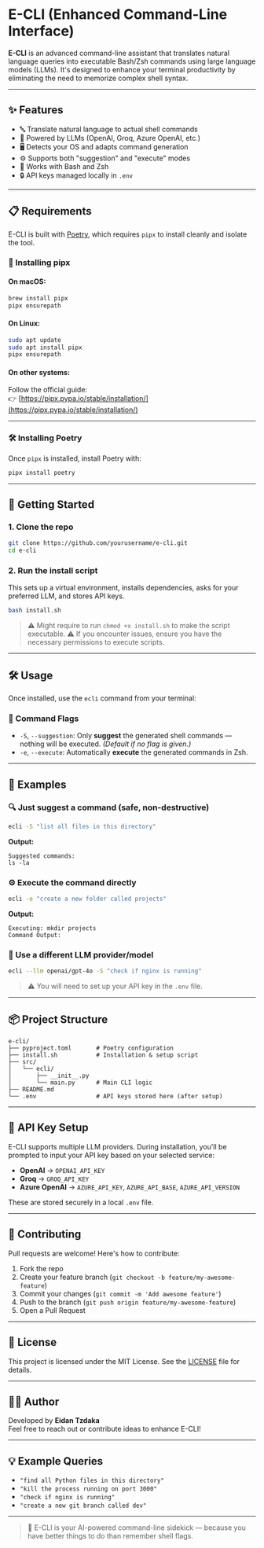 # E-CLI (Enhanced Command-Line Interface)

**E-CLI** is an advanced command-line assistant that translates natural language queries into executable Bash/Zsh commands using large language models (LLMs). It's designed to enhance your terminal productivity by eliminating the need to memorize complex shell syntax.

---

## ✨ Features

- 🔤 Translate natural language to actual shell commands  
- 🧠 Powered by LLMs (OpenAI, Groq, Azure OpenAI, etc.)  
- 🖥️ Detects your OS and adapts command generation  
- ⚙️ Supports both "suggestion" and "execute" modes  
- 🐚 Works with Bash and Zsh  
- 🔒 API keys managed locally in `.env`  

---

## 📋 Requirements

E-CLI is built with [Poetry](https://python-poetry.org/), which requires `pipx` to install cleanly and isolate the tool.

### 🧰 Installing pipx

#### On macOS:

```bash
brew install pipx
pipx ensurepath
```

#### On Linux:

```bash
sudo apt update
sudo apt install pipx
pipx ensurepath
```

#### On other systems:

Follow the official guide:  
👉 [https://pipx.pypa.io/stable/installation/](https://pipx.pypa.io/stable/installation/)

---

### 🛠 Installing Poetry

Once `pipx` is installed, install Poetry with:

```bash
pipx install poetry
```

---

## 🚀 Getting Started

### 1. Clone the repo

```bash
git clone https://github.com/yourusername/e-cli.git
cd e-cli
```

### 2. Run the install script

This sets up a virtual environment, installs dependencies, asks for your preferred LLM, and stores API keys.

```bash
bash install.sh
```

> ⚠️ Might require to run `chmod +x install.sh` to make the script executable.
> ⚠️ If you encounter issues, ensure you have the necessary permissions to execute scripts.

---

## 🛠️ Usage

Once installed, use the `ecli` command from your terminal:

### 📌 Command Flags

- `-S`, `--suggestion`: Only **suggest** the generated shell commands — nothing will be executed. *(Default if no flag is given.)*
- `-e`, `--execute`: Automatically **execute** the generated commands in Zsh.

---

## 💬 Examples

### 🔍 Just suggest a command (safe, non-destructive)

```bash
ecli -S "list all files in this directory"
```

**Output:**
```
Suggested commands:
ls -la
```

### ⚙️ Execute the command directly

```bash
ecli -e "create a new folder called projects"
```

**Output:**
```
Executing: mkdir projects
Command Output:
```

### 🧠 Use a different LLM provider/model

```bash
ecli --llm openai/gpt-4o -S "check if nginx is running"
```
> ⚠️ You will need to set up your API key in the `.env` file.
---

## 📦 Project Structure

```plaintext
e-cli/
├── pyproject.toml       # Poetry configuration
├── install.sh           # Installation & setup script
├── src/
│   └── ecli/
│       ├── __init__.py
│       └── main.py      # Main CLI logic
├── README.md
└── .env                 # API keys stored here (after setup)
```

---

## 🔐 API Key Setup

E-CLI supports multiple LLM providers. During installation, you'll be prompted to input your API key based on your selected service:

- **OpenAI** → `OPENAI_API_KEY`  
- **Groq** → `GROQ_API_KEY`  
- **Azure OpenAI** → `AZURE_API_KEY`, `AZURE_API_BASE`, `AZURE_API_VERSION`  

These are stored securely in a local `.env` file.

---

## 🤝 Contributing

Pull requests are welcome! Here's how to contribute:

1. Fork the repo  
2. Create your feature branch (`git checkout -b feature/my-awesome-feature`)  
3. Commit your changes (`git commit -m 'Add awesome feature'`)  
4. Push to the branch (`git push origin feature/my-awesome-feature`)  
5. Open a Pull Request  

---

## 📄 License

This project is licensed under the MIT License. See the [LICENSE](LICENSE) file for details.

---

## 👨‍💻 Author

Developed by **Eidan Tzdaka**  
Feel free to reach out or contribute ideas to enhance E-CLI!

---

## 💡 Example Queries

- `"find all Python files in this directory"`  
- `"kill the process running on port 3000"`  
- `"check if nginx is running"`  
- `"create a new git branch called dev"`  

---

> 🧠 E-CLI is your AI-powered command-line sidekick — because you have better things to do than remember shell flags.

